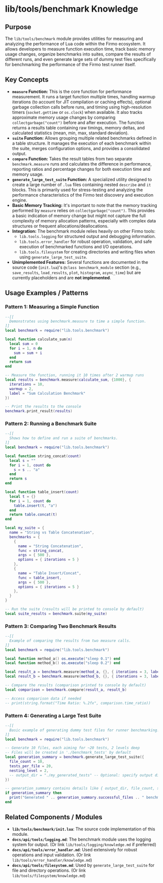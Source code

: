 # lib/tools/benchmark Knowledge

## Purpose

The `lib/tools/benchmark` module provides utilities for measuring and analyzing the performance of Lua code within the Firmo ecosystem. It allows developers to measure function execution time, track basic memory usage changes, organize benchmarks into suites, compare the results of different runs, and even generate large sets of dummy test files specifically for benchmarking the performance of the Firmo test runner itself.

## Key Concepts

- **`measure` Function:** This is the core function for performance measurement. It runs a target function multiple times, handling warmup iterations (to account for JIT compilation or caching effects), optional garbage collection calls before runs, and timing using high-resolution timers (`socket.gettime` or `os.clock`) when available. It also tracks approximate memory usage changes by comparing `collectgarbage("count")` before and after execution. The function returns a results table containing raw timings, memory deltas, and calculated statistics (mean, min, max, standard deviation).
- **`suite` Function:** Allows grouping multiple related benchmarks defined in a table structure. It manages the execution of each benchmark within the suite, merges configuration options, and provides a consolidated output.
- **`compare` Function:** Takes the result tables from two separate `benchmark.measure` runs and calculates the difference in performance, reporting ratios and percentage changes for both execution time and memory usage.
- **`generate_large_test_suite` Function:** A specialized utility designed to create a large number of `.lua` files containing nested `describe` and `it` blocks. This is primarily used for stress-testing and analyzing the performance characteristics of the Firmo test discovery and execution engine.
- **Basic Memory Tracking:** It's important to note that the memory tracking performed by `measure` relies on `collectgarbage("count")`. This provides a basic indication of memory change but might not capture the full complexity of memory allocation patterns, especially with complex data structures or frequent allocations/deallocations.
- **Integration:** The benchmark module relies heavily on other Firmo tools:
    - `lib.tools.logging` for structured output and debugging information.
    - `lib.tools.error_handler` for robust operation, validation, and safe execution of benchmarked functions and I/O operations.
    - `lib.tools.filesystem` for creating directories and writing files when using `generate_large_test_suite`.
- **Unimplemented Features:** Several functions are documented in the source code (`init.lua`)'s `@class benchmark_module` section (e.g., `save_results`, `load_results`, `plot`, `histogram`, `async_time`) but are currently placeholders and are **not implemented**.

## Usage Examples / Patterns

### Pattern 1: Measuring a Simple Function

```lua
--[[
  Demonstrates using benchmark.measure to time a simple function.
]]
local benchmark = require("lib.tools.benchmark")

local function calculate_sum(n)
  local sum = 0
  for i = 1, n do
    sum = sum + i
  end
  return sum
end

-- Measure the function, running it 10 times after 2 warmup runs
local results = benchmark.measure(calculate_sum, {1000}, {
  iterations = 10,
  warmup = 2,
  label = "Sum Calculation Benchmark"
})

-- Print the results to the console
benchmark.print_result(results)
```

### Pattern 2: Running a Benchmark Suite

```lua
--[[
  Shows how to define and run a suite of benchmarks.
]]
local benchmark = require("lib.tools.benchmark")

local function string_concat(count)
  local s = ""
  for i = 1, count do
    s = s .. "a"
  end
  return s
end

local function table_insert(count)
  local t = {}
  for i = 1, count do
    table.insert(t, "a")
  end
  return table.concat(t)
end

local my_suite = {
  name = "String vs Table Concatenation",
  benchmarks = {
    {
      name = "String Concatenation",
      func = string_concat,
      args = { 500 },
      options = { iterations = 5 }
    },
    {
      name = "Table Insert/Concat",
      func = table_insert,
      args = { 500 },
      options = { iterations = 5 }
    },
  }
}

-- Run the suite (results will be printed to console by default)
local suite_results = benchmark.suite(my_suite)
```

### Pattern 3: Comparing Two Benchmark Results

```lua
--[[
  Example of comparing the results from two measure calls.
]]
local benchmark = require("lib.tools.benchmark")

local function method_a() os.execute("sleep 0.1") end
local function method_b() os.execute("sleep 0.2") end

local result_a = benchmark.measure(method_a, {}, { iterations = 3, label = "Method A" })
local result_b = benchmark.measure(method_b, {}, { iterations = 3, label = "Method B" })

-- Compare the results (comparison printed to console by default)
local comparison = benchmark.compare(result_a, result_b)

-- Access comparison data if needed
-- print(string.format("Time Ratio: %.2fx", comparison.time_ratio))
```

### Pattern 4: Generating a Large Test Suite

```lua
--[[
  Basic example of generating dummy test files for runner benchmarking.
]]
local benchmark = require("lib.tools.benchmark")

-- Generate 10 files, each aiming for ~20 tests, 2 levels deep
-- Files will be created in './benchmark_tests' by default
local generation_summary = benchmark.generate_large_test_suite({
  file_count = 10,
  tests_per_file = 20,
  nesting_level = 2,
  -- output_dir = "./my_generated_tests" -- Optional: specify output dir
})

-- generation_summary contains details like { output_dir, file_count, successful_files, ... }
if generation_summary then
  print("Generated " .. generation_summary.successful_files .. " benchmark test files.")
end
```

## Related Components / Modules

- **`lib/tools/benchmark/init.lua`**: The source code implementation of this module.
- **`docs/api/tools/logging.md`**: The benchmark module uses the logging system for output. (Or link `lib/tools/logging/knowledge.md` if preferred)
- **`docs/api/tools/error_handler.md`**: Used extensively for robust operations and input validation. (Or link `lib/tools/error_handler/knowledge.md`)
- **`docs/api/tools/filesystem.md`**: Used by `generate_large_test_suite` for file and directory operations. (Or link `lib/tools/filesystem/knowledge.md`)
